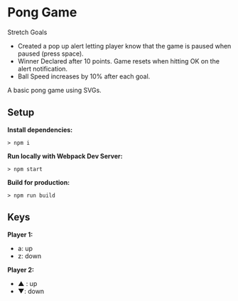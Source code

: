 ﻿# Pong Game

Stretch Goals
 - Created a pop up alert letting player know that the game is paused when paused (press space).
 - Winner Declared after 10 points.  Game resets when hitting OK on the alert notification.
 - Ball Speed increases by 10% after each goal.  


A basic pong game using SVGs.

## Setup

**Install dependencies:**

`> npm i`

**Run locally with Webpack Dev Server:**

`> npm start`

**Build for production:**

`> npm run build`

## Keys

**Player 1:**
* a: up
* z: down

**Player 2:**
* ▲ : up
* ▼: down

